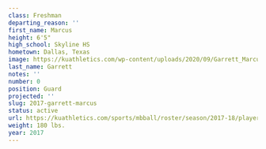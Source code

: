 ```yaml
---
class: Freshman
departing_reason: ''
first_name: Marcus
height: 6'5"
high_school: Skyline HS
hometown: Dallas, Texas
image: https://kuathletics.com/wp-content/uploads/2020/09/Garrett_Marcus_09082020-600x500.jpg
last_name: Garrett
notes: ''
number: 0
position: Guard
projected: ''
slug: 2017-garrett-marcus
status: active
url: https://kuathletics.com/sports/mbball/roster/season/2017-18/player/marcus-garrett/
weight: 180 lbs.
year: 2017
---
```

